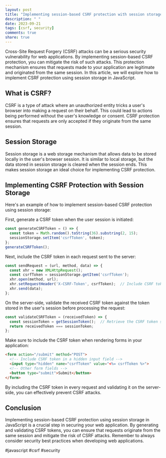 ```yaml
---
layout: post
title: "Implementing session-based CSRF protection with session storage in JavaScript"
description: " "
date: 2023-09-21
tags: [csrf, security]
comments: true
share: true
---
```


Cross-Site Request Forgery (CSRF) attacks can be a serious security vulnerability for web applications. By implementing session-based CSRF protection, you can mitigate the risk of such attacks. This protection mechanism ensures that requests made to your application are legitimate and originated from the same session. In this article, we will explore how to implement CSRF protection using session storage in JavaScript.

## What is CSRF?

CSRF is a type of attack where an unauthorized entity tricks a user's browser into making a request on their behalf. This could lead to actions being performed without the user's knowledge or consent. CSRF protection ensures that requests are only accepted if they originate from the same session.

## Session Storage

Session storage is a web storage mechanism that allows data to be stored locally in the user's browser session. It is similar to local storage, but the data stored in session storage is cleared when the session ends. This makes session storage an ideal choice for implementing CSRF protection.

## Implementing CSRF Protection with Session Storage

Here's an example of how to implement session-based CSRF protection using session storage:

First, generate a CSRF token when the user session is initiated:

```javascript
const generateCSRFToken = () => {
  const token = Math.random().toString(36).substring(2, 15);
  sessionStorage.setItem('csrfToken', token);
};
generateCSRFToken();
```

Next, include the CSRF token in each request sent to the server:

```javascript
const sendRequest = (url, method, data) => {
  const xhr = new XMLHttpRequest();
  const csrfToken = sessionStorage.getItem('csrfToken');
  xhr.open(method, url);
  xhr.setRequestHeader('X-CSRF-Token', csrfToken);  // Include CSRF token in request header
  xhr.send(data);
};
```

On the server-side, validate the received CSRF token against the token stored in the user's session before processing the request:

```javascript
const validateCSRFToken = (receivedToken) => {
  const sessionToken = getSessionToken();  // Retrieve the CSRF token stored in the session
  return receivedToken === sessionToken;
};
```

Make sure to include the CSRF token when rendering forms in your application:

```html
<form action="/submit" method="POST">
  <!-- Include CSRF token in a hidden input field -->
  <input type="hidden" name="csrfToken" value="<%= csrfToken %>">
  <!-- Other form fields -->
  <button type="submit">Submit</button>
</form>
```

By including the CSRF token in every request and validating it on the server-side, you can effectively prevent CSRF attacks.

## Conclusion

Implementing session-based CSRF protection using session storage in JavaScript is a crucial step in securing your web application. By generating and validating CSRF tokens, you can ensure that requests originate from the same session and mitigate the risk of CSRF attacks. Remember to always consider security best practices when developing web applications.

#javascript #csrf #security